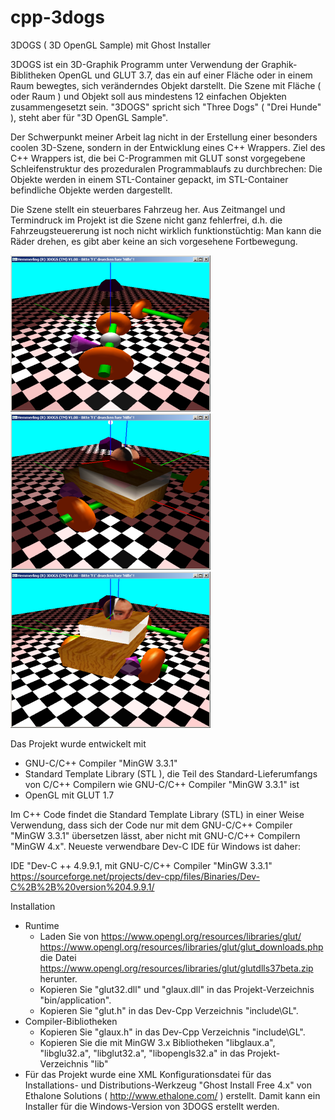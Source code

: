 # cpp-3dogs
3DOGS ( 3D OpenGL Sample) mit Ghost Installer

3DOGS ist ein 3D-Graphik Programm unter Verwendung der Graphik-Biblitheken OpenGL und GLUT 3.7, das ein auf einer Fläche oder in einem Raum bewegtes, sich veränderndes Objekt darstellt. Die Szene mit Fläche ( oder Raum ) und Objekt soll aus mindestens 12 einfachen Objekten zusammengesetzt sein. "3DOGS" spricht sich "Three Dogs" ( "Drei Hunde" ), steht aber für "3D OpenGL Sample".

Der Schwerpunkt meiner Arbeit lag nicht in der Erstellung einer besonders coolen 3D-Szene, sondern in der Entwicklung eines C++ Wrappers. Ziel des C++ Wrappers ist, die bei C-Programmen mit GLUT sonst vorgegebene Schleifenstruktur des prozeduralen Programmablaufs zu durchbrechen: Die Objekte werden in einem STL-Container gepackt, im STL-Container befindliche Objekte werden dargestellt.

Die Szene stellt ein steuerbares Fahrzeug her. Aus Zeitmangel und Termindruck im Projekt ist die Szene nicht ganz fehlerfrei, d.h. die Fahrzeugsteuererung ist noch nicht wirklich funktionstüchtig: Man kann die Räder drehen, es gibt aber keine an sich vorgesehene Fortbewegung.

![3DOGS - 3D OpenGL Sample, Screenshot](/doc/images/opengl1.png "3DOGS - 3D OpenGL Sample, Screenshot") 
![3DOGS - 3D OpenGL Sample, Screenshot](/doc/images/opengl2.png "3DOGS - 3D OpenGL Sample, Screenshot") 
![3DOGS - 3D OpenGL Sample, Screenshot](/doc/images/opengl3.png "3DOGS - 3D OpenGL Sample, Screenshot") 

Das Projekt wurde entwickelt mit
- GNU-C/C++ Compiler "MinGW 3.3.1"
- Standard Template Library (STL ), die Teil des Standard-Lieferumfangs von C/C++ Compilern wie GNU-C/C++ Compiler "MinGW 3.3.1" ist 
- OpenGL mit GLUT 1.7

Im C++ Code findet die Standard Template Library (STL) in einer Weise Verwendung, dass sich der Code nur mit dem GNU-C/C++ Compiler "MinGW 3.3.1"  übersetzen lässt, aber nicht mit GNU-C/C++ Compilern "MinGW 4.x". Neueste verwendbare Dev-C IDE für Windows ist daher: 

IDE "Dev-C ++ 4.9.9.1, mit GNU-C/C++ Compiler "MinGW 3.3.1" https://sourceforge.net/projects/dev-cpp/files/Binaries/Dev-C%2B%2B%20version%204.9.9.1/ 

Installation
- Runtime
  - Laden Sie von
https://www.opengl.org/resources/libraries/glut/
https://www.opengl.org/resources/libraries/glut/glut_downloads.php
die Datei
https://www.opengl.org/resources/libraries/glut/glutdlls37beta.zip
herunter.
  - Kopieren Sie "glut32.dll" und "glaux.dll" in das Projekt-Verzeichnis "bin/application".
  - Kopieren Sie "glut.h" in das Dev-Cpp Verzeichnis "include\GL".
- Compiler-Bibliotheken
  - Kopieren Sie "glaux.h" in das Dev-Cpp Verzeichnis "include\GL".
  - Kopieren Sie die mit MinGW 3.x Bibliotheken "libglaux.a", "libglu32.a", "libglut32.a", "libopengls32.a" in das Projekt-Verzeichnis "lib"
- Für das Projekt wurde eine XML Konfigurationsdatei für das Installations- und Distributions-Werkzeug "Ghost Install Free 4.x" von Ethalone Solutions ( http://www.ethalone.com/ ) erstellt. Damit kann ein Installer für die Windows-Version von 3DOGS erstellt werden.

